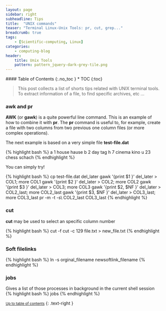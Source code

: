 ```yaml
---
layout: page
sidebar: right
subheadline: Tips
title:  "UNIX commands"
teaser: "Terminal Linux-Unix Tools: pr, cut, grep..."
breadcrumb: true
tags:
    - [Scientific-computing, Linux]
categories:
    - computing-blog
header:
    title: Unix Tools
    pattern: pattern_jquery-dark-grey-tile.png
---
```


<div class="panel radius" markdown="1">
#### Table of Contents
{:.no_toc }
*  TOC
{:toc}
</div>


> This post collects a list of shorts tips related with UNIX terminal tools. To extract information of a file, to find specific archives, etc ...

### awk and pr

**AWK** (or **gawk**) is a quite powerful line command. This is an example of how to combine it with **pr**. The **pr** command is useful to, for example, create a file with two columns from two previous one column files (or more complex operations).

The next example is based on a very simple file **test-file.dat**

{% highlight bash %}
a  1   house   hause
b  2     day   tag
h  7   cinema  kino
u  23  chess   schach
{% endhighlight %}

You can simply try!

{% highlight bash %}
cp test-file.dat del_later
gawk '{print $1 }' del_later > COL1; more COL1
gawk '{print $2 }' del_later > COL2; more COL2
gawk '{print $3 }' del_later > COL3; more COL3
gawk '{print $2, $NF }' del_later > COL2_last; more COL2_last
gawk '{print $3, $NF }' del_later > COL3_last; more COL3_last
pr -m -t -s\ COL2_last COL3_last
{% endhighlight %}

### cut

**cut** may be used to select an specific column number

{% highlight bash %}
cut -f 
cut -c 129 file.txt > new_file.txt
{% endhighlight %}

### Soft filelinks

{% highlight bash %}
ln -s orginal_filename  newsoftlink_filename
{% endhighlight %}

### jobs

Gives a list of those processes in background in the current shell session
{% highlight bash %}
jobs
{% endhighlight %}


<small markdown="1">[Up to table of contents](#toc)</small>
{: .text-right }



</div><!-- /.medium-8.columns -->
</div><!-- /.row -->

